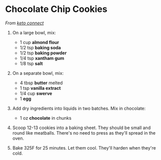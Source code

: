 # Chocolate Chip Cookies

_From [keto connect](https://www.ketoconnect.net/recipe/low-carb-chocolate-chip-cookies/)_

1. On a large bowl, mix:

	- 1 cup **almond flour**
	- 1/2 tsp **baking soda**
	- 1/2 tsp **baking powder**
	- 1/4 tsp **xantham gum**
	- 1/8 tsp **salt**

2. On a separate bowl, mix:

	- 4 tbsp **butter**	melted
	- 1 tsp	**vanilla extract**
	- 1/4 cup	**swerve**
	- 1	**egg**

3. Add dry ingredients into liquids in two batches. Mix in chocolate:

	- 1 oz **chocolate** in chunks

4. Scoop 12-13 cookies into a baking sheet. They should be small and round like meatballs. There's no need to press as they'll spread in the oven.

5. Bake 325F for 25 minutes. Let them cool. They'll harden when they're cold.
